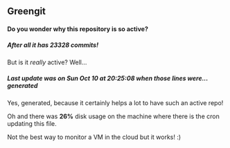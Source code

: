 ## Greengit

#### Do you wonder why this repository is so active?

##### After all it has 23328 commits!

But is it *really* active? Well...

##### Last update was on Sun Oct 10 at 20:25:08 when those lines were... generated

Yes, generated, because it certainly helps a lot to have such an active repo!

Oh and there was **26%** disk usage on the machine
where there is the cron updating this file.

Not the best way to monitor a VM in the cloud but it works! :)
